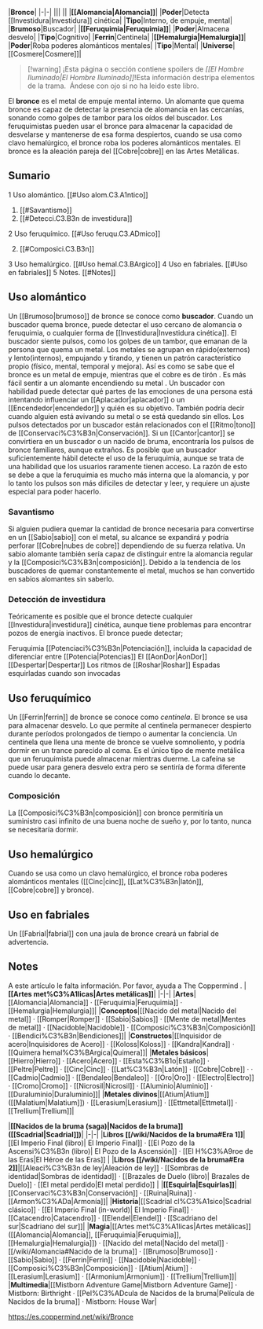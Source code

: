 

|**Bronce**|
|-|-|
|||
||
|**[[Alomancia\|Alomancia]]**|
|**Poder**|Detecta [[Investidura\|Investidura]] cinética|
|**Tipo**|Interno, de empuje, mental|
|**Brumoso**|Buscador|
|**[[Feruquimia\|Feruquimia]]**|
|**Poder**|Almacena desvelo|
|**Tipo**|Cognitivo|
|**Ferrin**|Centinela|
|**[[Hemalurgia\|Hemalurgia]]**|
|**Poder**|Roba poderes alománticos mentales|
|**Tipo**|Mental|
|**Universe**|[[Cosmere\|Cosmere]]|

> [!warning] ¡Esta página o sección contiene spoilers de *[[El Hombre Iluminado\|El Hombre Iluminado]]*!Esta información destripa elementos de la trama.  Ándese con ojo si no ha leido este libro.

El **bronce** es el metal de empuje mental interno. Un alomante que quema bronce es capaz de detectar la presencia de alomancia en las cercanías, sonando como golpes de tambor para los oídos del buscador. Los feruquimistas pueden usar el bronce para almacenar la capacidad de desvelarse y mantenerse de esa forma despiertos, cuando se usa como clavo hemalúrgico, el bronce roba los poderes alománticos mentales.
El bronce es la aleación pareja del [[Cobre\|cobre]] en las Artes Metálicas.

## Sumario

1 Uso alomántico. [[#Uso alom.C3.A1ntico]] 

1. [[#Savantismo]] 
1. [[#Detecci.C3.B3n de investidura]] 


2 Uso feruquímico. [[#Uso feruqu.C3.ADmico]] 

2. [[#Composici.C3.B3n]] 


3 Uso hemalúrgico. [[#Uso hemal.C3.BArgico]] 
4 Uso en fabriales. [[#Uso en fabriales]] 
5 Notes. [[#Notes]] 


## Uso alomántico
Un [[Brumoso\|brumoso]] de bronce se conoce como **buscador**. Cuando un buscador quema bronce, puede detectar el uso cercano de alomancia o feruquimia, o cualquier forma de [[Investidura\|Investidura cinética]]. El buscador siente pulsos, como los golpes de un tambor, que emanan de la persona que quema un metal. Los metales se agrupan en rápido(externos) y lento(internos), empujando y tirando, y tienen un patrón característico propio (físico, mental, temporal y mejora). Así es como se sabe que el bronce es un metal de empuje, mientras que el cobre es de tirón .
Es más fácil sentir a un alomante encendiendo su metal . Un buscador con habilidad puede detectar qué partes de las emociones de una persona está intentando influenciar un [[Aplacador\|aplacador]] o un [[Encendedor\|encendedor]] y quién es su objetivo.  También podría decir cuando alguien está avivando su metal o se está quedando sin ellos.
Los pulsos detectados por un buscador están relacionados con el [[Ritmo\|tono]] de [[Conservaci%C3%B3n\|Conservación]]. Si un [[Cantor\|cantor]] se convirtiera en un buscador o un nacido de bruma, encontraría los pulsos de bronce familiares, aunque extraños.
Es posible que un buscador suficientemente hábil detecte el uso de la feruquimia, aunque se trata de una habilidad que los usuarios raramente tienen acceso. La razón de esto se debe a que la feruquimia es mucho más interna que la alomancia, y por lo tanto los pulsos son más difíciles de detectar y leer, y requiere un ajuste especial para poder hacerlo.

### Savantismo
Si alguien pudiera quemar la cantidad de bronce necesaria para convertirse en un [[Sabio\|sabio]] con el metal, su alcance se expandirá  y podría perforar [[Cobre\|nubes de cobre]] dependiendo de su fuerza relativa.  Un sabio alomante también sería capaz de distinguir entre la alomancia regular y la [[Composici%C3%B3n\|composición]]. Debido a la tendencia de los buscadores de quemar constantemente el metal, muchos se han convertido en sabios alomantes sin saberlo.

### Detección de investidura
Teóricamente es posible que el bronce detecte cualquier [[Investidura\|investidura]] cinética, aunque tiene problemas para encontrar pozos de energía inactivos. El bronce puede detectar;

Feruquimia 
[[Potenciaci%C3%B3n\|Potenciación]], incluida la capacidad de diferenciar entre [[Potencia\|Potencias]] 
El [[AonDor\|AonDor]] 
[[Despertar\|Despertar]] 
Los ritmos de [[Roshar\|Roshar]] 
Espadas esquirladas cuando son invocadas 
## Uso feruquímico
Un [[Ferrin\|ferrin]] de bronce se conoce como *centinela*. El bronce se usa para almacenar desvelo. Lo que permite al centinela permanecer despierto durante períodos prolongados de tiempo o aumentar la conciencia. Un centinela que llena una mente de bronce se vuelve somnoliento, y podría dormir en un trance parecido al coma. Es el único tipo de mente metálica que un feruquimista puede almacenar mientras duerme. La cafeína se puede usar para genera desvelo extra pero se sentiría de forma diferente cuando lo decante. 

### Composición
La [[Composici%C3%B3n\|composición]] con bronce permitiría un suministro casi infinito de una buena noche de sueño y, por lo tanto, nunca se necesitaría dormir. 

## Uso hemalúrgico
Cuando se usa como un clavo hemalúrgico, el bronce roba poderes alománticos mentales ([[Cinc\|cinc]], [[Lat%C3%B3n\|latón]], [[Cobre\|cobre]] y bronce).

## Uso en fabriales
Un [[Fabrial\|fabrial]] con una jaula de bronce creará un fabrial de advertencia.

## Notes

A este artículo le falta información. Por favor, ayuda a The Coppermind .
|**[[Artes met%C3%A1licas\|Artes metálicas]]**|
|-|-|
|**Artes**|[[Alomancia\|Alomancia]] · [[Feruquimia\|Feruquimia]] · [[Hemalurgia\|Hemalurgia]]|
|**Conceptos**|[[Nacido del metal\|Nacido del metal]] · [[Romper\|Romper]] · [[Sabio\|Sabios]] · [[Mente de metal\|Mentes de metal]] · [[Nacidoble\|Nacidoble]] · [[Composici%C3%B3n\|Composición]] · [[Bendici%C3%B3n\|Bendiciones]]|
|**Constructos**|[[Inquisidor de acero\|Inquisidores de Acero]] · [[Koloss\|Koloss]] · [[Kandra\|Kandra]] · [[Quimera hemal%C3%BArgica\|Quimera]]|
|**Metales básicos**|[[Hierro\|Hierro]] · [[Acero\|Acero]] · [[Esta%C3%B1o\|Estaño]] · [[Peltre\|Peltre]] · [[Cinc\|Cinc]] · [[Lat%C3%B3n\|Latón]] · [[Cobre\|Cobre]] ·  · [[Cadmio\|Cadmio]] · [[Bendaleo\|Bendaleo]] · [[Oro\|Oro]] · [[Electro\|Electro]] · [[Cromo\|Cromo]] · [[Nicrosil\|Nicrosil]] · [[Aluminio\|Aluminio]] · [[Duraluminio\|Duraluminio]]|
|**Metales divinos**|[[Atium\|Atium]] ([[Malatium\|Malatium]]) · [[Lerasium\|Lerasium]] · [[Ettmetal\|Ettmetal]] · [[Trellium\|Trellium]]|

|**[[Nacidos de la bruma (saga)\|Nacidos de la bruma]] ([[Scadrial\|Scadrial]])**|
|-|-|
|**Libros [[/wiki/Nacidos de la bruma#Era 1]]**|[[El Imperio Final (libro)\| El Imperio Final]] · [[El Pozo de la Ascensi%C3%B3n (libro)\| El Pozo de la Ascensión]] · [[El H%C3%A9roe de las Eras\|El Héroe de las Eras]] |
|**Libros [[/wiki/Nacidos de la bruma#Era 2]]**|[[Aleaci%C3%B3n de ley\|Aleación de ley]] · [[Sombras de identidad\|Sombras de identidad]] · [[Brazales de Duelo (libro)\| Brazales de Duelo]] · [[El metal perdido\|El metal perdido]]  |
|**[[Esquirla\|Esquirlas]]**|[[Conservaci%C3%B3n\|Conservación]] · [[Ruina\|Ruina]] · [[Armon%C3%ADa\|Armonía]]|
|**Historia**|[[Scadrial cl%C3%A1sico\|Scadrial clásico]] · [[El Imperio Final (in-world)\| El Imperio Final]] · [[Catacendro\|Catacendro]] · [[Elendel\|Elendel]] · [[Scadriano del sur\|Scadriano del sur]]|
|**Magia**|[[Artes met%C3%A1licas\|Artes metálicas]] ([[Alomancia\|Alomancia]], [[Feruquimia\|Feruquimia]], [[Hemalurgia\|Hemalurgia]]) · [[Nacido del metal\|Nacido del metal]] · [[/wiki/Alomancia#Nacido de la bruma]] · [[Brumoso\|Brumoso]] · [[Sabio\|Sabio]] · [[Ferrin\|Ferrin]] · [[Nacidoble\|Nacidoble]] · [[Composici%C3%B3n\|Composición]] · [[Atium\|Atium]] · [[Lerasium\|Lerasium]] · [[Armonium\|Armonium]] · [[Trellium\|Trellium]]|
|**Multimedia**|[[Mistborn Adventure Game\|Mistborn Adventure Game‎‎]] · Mistborn: Birthright · [[Pel%C3%ADcula de Nacidos de la bruma\|Película de Nacidos de la bruma]] · Mistborn: House War|



https://es.coppermind.net/wiki/Bronce
